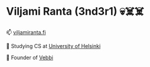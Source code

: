 # Viljami Ranta (3nd3r1) 💀☠️☠️

📫 [viljamiranta.fi](https://ender.fi)

🌱 Studying CS at [University of Helsinki](https://www.helsinki.fi/en)

🔭 Founder of [Vebbi](https://vebbi.fi)

<!--
**3nd3r1/3nd3r1** is a ✨ _special_ ✨ repository because its `README.md` (this file) appears on your GitHub profile.

Here are some ideas to get you started:

- 🔭 I’m currently working on ...
- 🌱 I’m currently learning ...
- 👯 I’m looking to collaborate on ...
- 🤔 I’m looking for help with ...
- 💬 Ask me about ...
- 📫 How to reach me: ...
- 😄 Pronouns: ...
- ⚡ Fun fact: ...
-->
